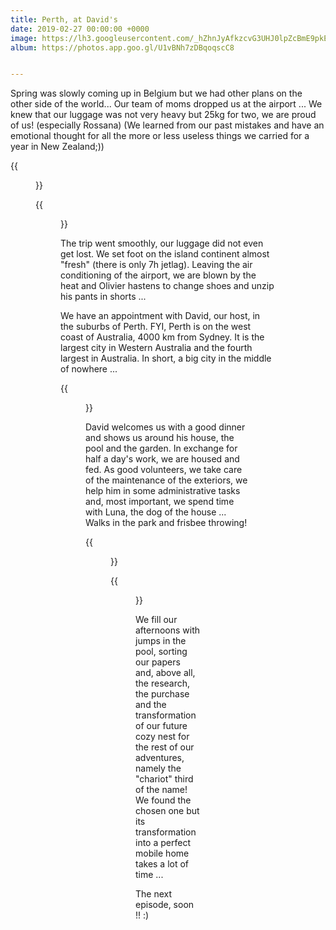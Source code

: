 ```yaml
---
title: Perth, at David's
date: 2019-02-27 00:00:00 +0000
image: https://lh3.googleusercontent.com/_hZhnJyAfkzcvG3UHJ0lpZcBmE9pkEGijrljB7urbjSlkys31sR7Rx7bvBDKzYYHS0_jp3yIy3VHxmGZNtVorymb938Lsx8Wuetj9ZuOwynnnB_P8nh2LAmreMk4gwAzQb5nMyfzm_c=w600
album: https://photos.app.goo.gl/U1vBNh7zDBqoqscC8


---
```


Spring was slowly coming up in Belgium but we had other plans on the other side of the world... Our team of moms dropped us at the airport ... We knew that our luggage was not very heavy but 25kg for two, we are proud of us! (especially Rossana) (We learned from our past mistakes and have an emotional thought for all the more or less useless things we carried for a year in New Zealand;))

{{<figure src = "https://lh3.googleusercontent.com/mSjyLnlHgrPNow7P1delEbL7FpS3NM3NRJPmmFRbOU1SseqgHwMgvhhxn8NyLEI2LsMkwGTIYH9UIlKYQYPupdWQGI_xG0PwWpHPc5DZYvl3Dcj5BzHHmfwC6SLGO-f39iRob10qeig=w600" title = "Our backpacks">}}

{{<figure src = "https://lh3.googleusercontent.com/CviGuJgF0iOBqqat7PLQobYNmhQ3nWwgUWD6DxbgAlHTp0FxgHqhTgc5ZaWsOdDzJhyobBeBGyI9O30gbJMTqoK9LqCoyWRCRprfav41VjBraHNsDR3U-yEpiajIsFExQ9LDU1W7VEE=w600" title = "Zaventem Airport before takeoff">}}

The trip went smoothly, our luggage did not even get lost. We set foot on the island continent almost "fresh" (there is only 7h jetlag). Leaving the air conditioning of the airport, we are blown by the heat and Olivier hastens to change shoes and unzip his pants in shorts ...

We have an appointment with David, our host, in the suburbs of Perth. FYI, Perth is on the west coast of Australia, 4000 km from Sydney. It is the largest city in Western Australia and the fourth largest in Australia. In short, a big city in the middle of nowhere ...

{{<figure src = "https://lh3.googleusercontent.com/TQMR8r-h7GuoWmBFRdvxfw5qb8RoH27c1CCBPFHWXE2Vr2FxhEWZTJmhr6CGJ27lsAB8IIwaEuPUzQNUXXltL5RmpQqNh15U_ue9sRjjDT5p3hGJbU8kG4E_F2u_e0WxsUMvCL5pNEA=w600" title = "Perth. A parrot (almost as common as pigeons in Europe), the few skyscrapers (it remains the are 'bungalows') and a glimpse of street art ">}}

David welcomes us with a good dinner and shows us around his house, the pool and the garden. In exchange for half a day's work, we are housed and fed. As good volunteers, we take care of the maintenance of the exteriors, we help him in some administrative tasks and, most important, we spend time with Luna, the dog of the house ... Walks in the park and frisbee throwing!

{{<figure src = "https://lh3.googleusercontent.com/noPidxhrCi-68Ef7oupacBqV9KKeCNYAA31y53eDv9r6faEd5imsKlG6uPGxrUrvn-ZheM3xuAA9vFvPHYA5EjgCjez6r98tpbaKoTJaIy_xdfbaVZqf1c8czTACJeIzPkRl_sFSqmk=w600" title = "Luna and his frisbee in a specific canine park. The pool at David's." >}}

{{<figure src = "https://lh3.googleusercontent.com/fy2m9vZovLIMFto88fXGelqAJ0H8-IUw39GAMN8ry5m_DAwr8VCsUBwTAmMnZOxou4Ey10vxeanq291UyUq3u7NbPreBqab97OSiPcijMhv4V3HS0uhZtgMhS3za91XIgGXhS7-f5CU=w600" title = "The house of David. A pelican, cormorant and a parrot. A game of cricket." >}}

We fill our afternoons with jumps in the pool, sorting our papers and, above all, the research, the purchase and the transformation of our future cozy nest for the rest of our adventures, namely the "chariot" third of the name! We found the chosen one but its transformation into a perfect mobile home takes a lot of time ...

The next episode, soon !! :)

